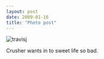 ```yaml
---
layout: post
date: 2009-01-16
title: "Photo post"
---
```

![travisj](/images/7ce1151b35cc8a95802215eb5a246f1be3390224b9761cf680c27f287c148f90.jpg)

Crusher wants in to sweet life so bad.